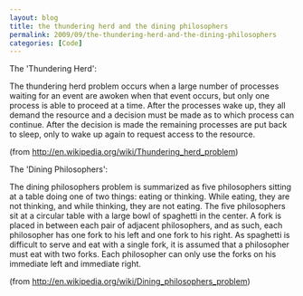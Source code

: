 ```yaml
---
layout: blog
title: the thundering herd and the dining philosophers
permalink: 2009/09/the-thundering-herd-and-the-dining-philosophers
categories: [Code]
---
```


<p>The &#039;Thundering Herd&#039;:</p>
<p>The thundering herd problem occurs when a large number of processes waiting for an event are awoken when that event occurs, but only one process is able to proceed at a time. After the processes wake up, they all demand the resource and a decision must be made as to which process can continue. After the decision is made the remaining processes are put back to sleep, only to wake up again to request access to the resource.</p>
<p>(from <a href="http://en.wikipedia.org/wiki/Thundering_herd_problem" title="http://en.wikipedia.org/wiki/Thundering_herd_problem">http://en.wikipedia.org/wiki/Thundering_herd_problem</a>)</p>
<p>The &#039;Dining Philosophers&#039;:</p>
<p>The dining philosophers problem is summarized as five philosophers sitting at a table doing one of two things: eating or thinking. While eating, they are not thinking, and while thinking, they are not eating. The five philosophers sit at a circular table with a large bowl of spaghetti in the center. A fork is placed in between each pair of adjacent philosophers, and as such, each philosopher has one fork to his left and one fork to his right. As spaghetti is difficult to serve and eat with a single fork, it is assumed that a philosopher must eat with two forks. Each philosopher can only use the forks on his immediate left and immediate right.</p>
<p>(from <a href="http://en.wikipedia.org/wiki/Dining_philosophers_problem" title="http://en.wikipedia.org/wiki/Dining_philosophers_problem">http://en.wikipedia.org/wiki/Dining_philosophers_problem</a>)</p>
